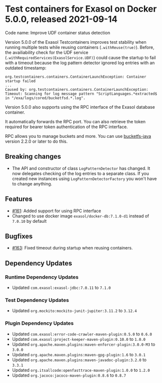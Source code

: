 # Test containers for Exasol on Docker 5.0.0, released 2021-09-14

Code name: Improve UDF container status detection

Version 5.0.0 of the Exasol Testcontainers improves test stability when running multiple tests while reusing containers (`.withReuse(true)`). Before, the availiability check for the UDF service (`.withRequiredServices(ExasolService.UDF)`) could cause the startup to fail with a timeout because the log pattern detector ignored log entries with an outdated timestamp:

```
org.testcontainers.containers.ContainerLaunchException: Container startup failed
...
Caused by: org.testcontainers.containers.ContainerLaunchException: Timeout: Scanning for log message pattern "ScriptLanguages.*extracted$ in "/exa/logs/cored/bucketfsd.*.log".
```

Version 5.0.0 also supports using the RPC interface of the Exasol database container.

It automatically forwards the RPC port. You can also retrieve the token required for bearer token authentication of the RPC interface.

RPC allows you to manage buckets and more. You can use [bucketfs-java](https://github.com/exasol/bucketfs-java) version 2.2.0 or later to do this.

## Breaking changes

* The API and constructor of class `LogPatternDetector` has changed. It now delegates checking of the log entries to a separate class. If you created new instances using `LogPatternDetectorFactory` you won't have to change anything.

## Features

* [#161](https://github.com/exasol/exasol-testcontainers/issues/161): Added support for using RPC interface
* Changed to use docker image `exasol/docker-db:7.1.0-d1` instead of `7.0.10` by default

## Bugfixes

* [#163](https://github.com/exasol/exasol-testcontainers/issues/163): Fixed timeout during startup when reusing containers.

## Dependency Updates

### Runtime Dependency Updates

* Updated `com.exasol:exasol-jdbc:7.0.11` to `7.1.0`

### Test Dependency Updates

* Updated `org.mockito:mockito-junit-jupiter:3.11.2` to `3.12.4`

### Plugin Dependency Updates

* Updated `com.exasol:error-code-crawler-maven-plugin:0.5.0` to `0.6.0`
* Updated `com.exasol:project-keeper-maven-plugin:0.10.0` to `1.0.0`
* Updated `org.apache.maven.plugins:maven-enforcer-plugin:3.0.0-M3` to `3.0.0`
* Updated `org.apache.maven.plugins:maven-gpg-plugin:1.6` to `3.0.1`
* Updated `org.apache.maven.plugins:maven-javadoc-plugin:3.2.0` to `3.3.1`
* Updated `org.itsallcode:openfasttrace-maven-plugin:1.0.0` to `1.2.0`
* Updated `org.jacoco:jacoco-maven-plugin:0.8.6` to `0.8.7`

